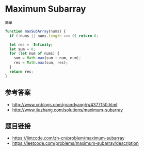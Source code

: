 # Maximum Subarray
`简单`

```javascript
function maxSubArray(nums) {
  if (!nums || nums.length === 0) return 0;

  let res = -Infinity;
  let sum = 0;
  for (let num of nums) {
    sum = Math.max(sum + num, num);
    res = Math.max(sum, res);
  }
  return res;
}
```

## 参考答案
* http://www.cnblogs.com/grandyang/p/4377150.html
* http://www.jiuzhang.com/solutions/maximum-subarray

## 题目链接
* https://lintcode.com/zh-cn/problem/maximum-subarray
* https://leetcode.com/problems/maximum-subarray/description
